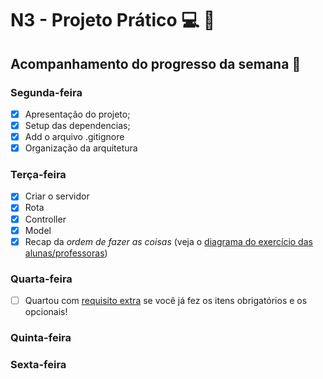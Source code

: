 # N3 - Projeto Prático 💻 :triangular_ruler:
## Acompanhamento do progresso da semana :battery:
### Segunda-feira 
- [x] Apresentação do projeto;
- [x] Setup das dependencias;
- [x] Add o arquivo .gitignore
- [x] Organização da arquitetura

### Terça-feira
- [x] Criar o servidor
- [x] Rota
- [x] Controller
- [x] Model
- [x] Recap da _ordem de fazer as coisas_ (veja o [diagrama do exercício das alunas/professoras](https://github.com/reprograma/n3-projetopratico/blob/master/revisao/n3-exercicio-professoras-estrutura-nodejs.png))
### Quarta-feira
- [ ] Quartou com [requisito extra](https://github.com/reprograma/n3-projetopratico/blob/master/extras/extras.md) se você já fez os itens obrigatórios e os opcionais!
### Quinta-feira
### Sexta-feira
